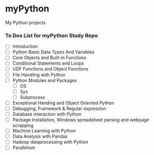 # myPython
My Python projects

### To Dos List for myPython Study Repo
- [ ] Introduction
- [ ] Python Basic Data Types And Variables
- [ ] Core Objects and Built-in Functions
- [ ] Conditional Statements and Loops
- [ ] UDF Functions and Object Functions
- [ ] File Handling with Python
- [ ] Python Modules and Packages
  - [ ] OS
  - [ ] Sys
  - [ ] Subprocess
- [ ] Exceptional Handing and Object Oriented Python
- [ ] Debugging, Framework & Regular expression
- [ ] Database interaction with Python
- [ ] Package Installation, Windows spreadsheet parsing and webpage scrapping
- [ ] Machine Learning with Python
- [ ] Data Analysis with Pandas
- [ ] Hadoop dataprocessing with Python
- [ ] Parallelism
